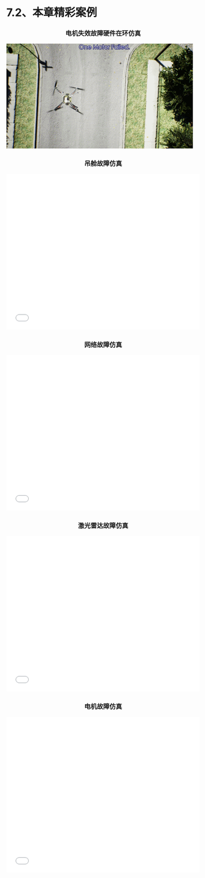 # 7.2、本章精彩案例

### <center> 电机失效故障硬件在环仿真 </center>

![AdvancedGIF9](Image/AdvancedGIF9.gif)

### <center> 吊舱故障仿真 </center>

<iframe src="//player.bilibili.com/player.html?aid=923265796&bvid=BV1DT4y1W7XN&cid=1395041116&p=1" allowfullscreen="allowfullscreen" width="100%" height=405 scrolling="no" frameborder="0" sandbox="allow-top-navigation allow-same-origin allow-forms allow-scripts"> </iframe>

### <center> 网络故障仿真 </center>

<iframe src="//player.bilibili.com/player.html?aid=240856481&bvid=BV1ve411i7aq&cid=1395001046&p=1" allowfullscreen="allowfullscreen" width="100%" height=405 scrolling="no" frameborder="0" sandbox="allow-top-navigation allow-same-origin allow-forms allow-scripts"> </iframe>

### <center> 激光雷达故障仿真 </center>
<iframe src="//player.bilibili.com/player.html?aid=495817112&bvid=BV1NK411x7tk&cid=1395001252&p=1" allowfullscreen="allowfullscreen" width="100%" height=405 scrolling="no" frameborder="0" sandbox="allow-top-navigation allow-same-origin allow-forms allow-scripts"> </iframe>

### <center> 电机故障仿真 </center>
<iframe src="//player.bilibili.com/player.html?aid=495788936&bvid=BV1oK411s7Kt&cid=1395001257&p=1" allowfullscreen="allowfullscreen" width="100%" height=405 scrolling="no" frameborder="0" sandbox="allow-top-navigation allow-same-origin allow-forms allow-scripts"> </iframe>